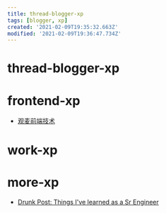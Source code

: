 ```yaml
---
title: thread-blogger-xp
tags: [blogger, xp]
created: '2021-02-09T19:35:32.663Z'
modified: '2021-02-09T19:36:47.734Z'
---
```


# thread-blogger-xp

# frontend-xp

- [观麦前端技术](https://www.yuque.com/iyum9i/uur0qi)

# work-xp

# more-xp

- [Drunk Post: Things I've learned as a Sr Engineer](https://www.reddit.com/r/ExperiencedDevs/comments/nmodyl/drunk_post_things_ive_learned_as_a_sr_engineer/)

